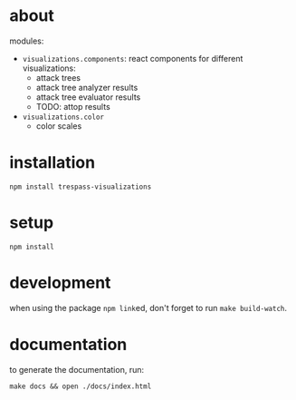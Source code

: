 # about

modules:
- `visualizations.components`: react components for different visualizations:
	- attack trees
	- attack tree analyzer results
	- attack tree evaluator results
	- TODO: attop results
- `visualizations.color`
	- color scales


# installation

```
npm install trespass-visualizations
```


# setup

```
npm install
```


# development

when using the package `npm link`ed, don't forget to run `make build-watch`.


# documentation

to generate the documentation, run:

```
make docs && open ./docs/index.html
```
